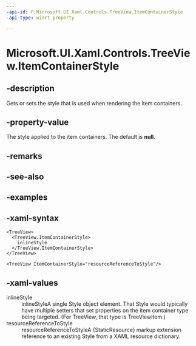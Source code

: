 ```yaml
---
-api-id: P:Microsoft.UI.Xaml.Controls.TreeView.ItemContainerStyle
-api-type: winrt property

---
```

<!-- Property syntax.
public Style ItemContainerStyle { get;  set; }
-->

# Microsoft.UI.Xaml.Controls.TreeView.ItemContainerStyle


## -description

Gets or sets the style that is used when rendering the item containers.


## -property-value

The style applied to the item containers. The default is **null**.


## -remarks


## -see-also


## -examples


## -xaml-syntax

```xaml
<TreeView>
  <TreeView.ItemContainerStyle>
    inlineStyle
  </TreeView.ItemContainerStyle>
</TreeView>
```

```xaml
<TreeView ItemContainerStyle="resourceReferenceToStyle"/>
```


## -xaml-values

<dl><dt>inlineStyle</dt><dd>inlineStyleA single Style object element. That Style would typically have multiple setters that set properties on the item container type being targeted. (For TreeView, that type is TreeViewItem.)</dd>
<dt>resourceReferenceToStyle</dt><dd>resourceReferenceToStyleA {StaticResource} markup extension reference to an existing Style from a XAML resource dictionary.</dd>
</dl>


